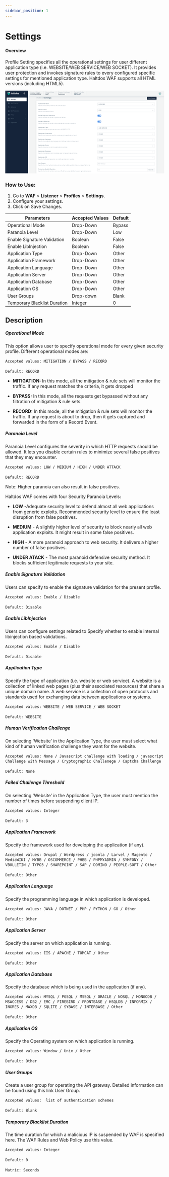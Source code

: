 ```yaml
---
sidebar_position: 1
---
```


# Settings
  
#### Overview 
Profile Setting specifies all the operational settings for user different application type (i.e. WEBSITE/WEB SERVICE/WEB SOCKET). It provides user protection and invokes signature rules to every configured specific settings for mentioned application type. Haltdos WAF supports all HTML versions (including HTML5).

![Profile_settings](/img/waf/v7/docs/profile_setting.png)
   
### How to Use:
1. Go to **WAF** > **Listener** > **Profiles** > **Settings**.
2. Configure your settings.
3. Click on Save Changes.

| Parameters                   | Accepted Values | Default |
|------------------------------|-----------------|---------|
| Operational Mode             | Drop-Down       | Bypass  |
| Paranoia Level               | Drop-Down       | Low     |
| Enable Signature Validation  | Boolean         | False   |
| Enable LibInjection          | Boolean         | False   |
| Application Type             | Drop-Down       | Other   |
| Application Framework            | Drop-Down       | Other   |
| Application Language           | Drop-Down       | Other   |
| Application Server            | Drop-Down       | Other   |
| Application Database             | Drop-Down       | Other   |
| Application OS            | Drop-Down       | Other   |
| User Groups                  | Drop-down       | Blank   |
| Temporary Blacklist Duration | Integer         |    0     |
   
## Description

##### **Operational Mode**
This option allows user to specify operational mode for every given security profile. Different operational modes are:

    Accepted values: MITIGATION / BYPASS / RECORD

    Default: RECORD  

- **MITIGATION:** In this mode, all the mitigation & rule sets will monitor the traffic. If any request matches the criteria, it gets dropped  

- **BYPASS:** In this mode, all the requests get bypassed without any filtration of mitigation & rule sets.  

- **RECORD:** In this mode, all the mitigation & rule sets will monitor the traffic. If any request is about to drop, then it gets captured and forwarded in the form of a Record Event.  

##### **Paranoia Level** 
Paranoia Level configures the severity in which HTTP requests should be allowed. It lets you disable certain rules to minimize several false positives that they may encounter.  

    Accepted values: LOW / MEDIUM / HIGH / UNDER ATTACK

    Default: RECORD  
   
Note: Higher paranoia can also result in false positives.  

Haltdos WAF comes with four Security Paranoia Levels:  


- **LOW** -Adequate security level to defend almost all web applications from generic exploits. Recommended security level to ensure the least disruption from false positives.  

- **MEDIUM** - A slightly higher level of security to block nearly all web application exploits. It might result in some false positives.  

- **HIGH** - A more paranoid approach to web security. It delivers a higher number of false positives.  

- **UNDER ATACK** - The most paranoid defensive security method. It blocks sufficient legitimate requests to your site.  

##### **Enable Signature Validation**
Users can specify to enable the signature validation for the present profile.  

    Accepted values: Enable / Disable

    Default: Disable  

##### **Enable LibInjection**
Users can configure settings related to Specify whether to enable internal libinjection based validations.  

    Accepted values: Enable / Disable

    Default: Disable  

##### **Application Type**
Specify the type of application (i.e. website or web service). A website is a collection of linked web pages (plus their associated resources) that share a unique domain name. A web service is a collection of open protocols and standards used for exchanging data between applications or systems.  

    Accepted values: WEBSITE / WEB SERVICE / WEB SOCKET

    Default: WEBSITE  

##### **Human Verification Challenge**  
On selecting 'Website' in the Application Type, the user must select what kind of human verification challenge they want for the website.

    Accepted values: None / Javascript challenge with loading / javascript Challenge with Message / Cryptographic Challenege / Captcha Challenge 

    Default: None  

##### **Failed Challenge Threshold**
On selecting 'Website' in the Application Type, the user must mention the number of times before suspending client IP.

    Accepted values: Integer

    Default: 3  


##### **Application Framework**
Specify the framework used for developing the application (if any).

    Accepted values: Drupal / Wordpress / joomla / Larvel / Magento / MediaWIKI / MYBB / OSCOMMERCE / PHBB / PHPMYADMIN / SYMFONY / VBULLETIN / TYPO3 / SHAREPOINT / SAP / DOMINO / PEOPLE-SOFT / Other

    Default: Other  

##### **Application Language**
Specify the programming language in which application is developed.

    Accepted values: JAVA / DOTNET / PHP / PYTHON / GO / Other

    Default: Other  

##### **Application Server**
Specify the server on which application is running.

    Accepted values: IIS / APACHE / TOMCAT / Other

    Default: Other 

##### **Application  Database**
Specify the database which is being used in the application (if any).

    Accepted values: MYSQL / PGSQL / MSSQL / ORACLE / NOSQL / MONGODB / MSACCESS / DB2 / EMC / FIREBIRD / FRONTBASE / HSQLDB / INFORMIX / INGRES / MAXDB / SQLITE / SYBASE / INTERBASE / Other

    Default: Other 

##### **Application OS**
Specify the Operating system on which application is running.

    Accepted values: Window / Unix / Other

    Default: Other  

##### **User Groups**
Create a user group for operating the API gateway. Detailed information can be found using this link User Group.  

    Accepted values:  list of authentication schemes

    Default: Blank  

##### **Temporary Blacklist Duration**
The time duration for which a malicious IP is suspended by WAF is specified here. The WAF Rules and Web Policy use this value.

    Accepted values: Integer

    Default: 0  

    Matric: Seconds


